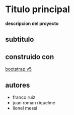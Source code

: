 # Titulo principal

**descripcion del proyecto**

## subtitulo


## construido con 

[bootstrap v5](https://getbootstrap.com/)

## autores

- franco ruiz
- juan roman riquelme
- lionel messi